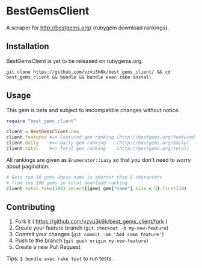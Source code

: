 # BestGemsClient

A scraper for http://bestgems.org/ (rubygem download rankings).

## Installation

BestGemsClient is yet to be released on rubygems.org.

`git clone https://github.com/vzvu3k6k/best_gems_client/ && cd best_gems_client && bundle && bundle exec rake install`

## Usage

This gem is beta and subject to imcompatible changes without notice.

```rb
require "best_gems_client"

client = BestGemsClient.new
client.featured #=> Featured gem ranking (http://bestgems.org/featured)
client.daily    #=> Daily gem ranking    (http://bestgems.org/daily)
client.total    #=> Total gem ranking    (http://bestgems.org/total)
```

All rankings are given as `Enumerator::Lazy` so that you don't need to worry about pagination.

```rb
# Gets top 10 gems whose name is shorter than 5 characters
# from top 100 gems in total download ranking
client.total.take(100).select{|gem| gem["name"].size < 5}.first(10)
```

## Contributing

1. Fork it ( https://github.com/vzvu3k6k/best_gems_client/fork )
2. Create your feature branch (`git checkout -b my-new-feature`)
3. Commit your changes (`git commit -am 'Add some feature'`)
4. Push to the branch (`git push origin my-new-feature`)
5. Create a new Pull Request

Tips: `$ bundle exec rake test` to run tests.
